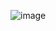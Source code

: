 ![image](https://user-images.githubusercontent.com/116461642/211114680-d27c161f-b15a-485f-ab13-fcb68b54b6fb.png)

